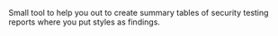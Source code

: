 Small tool to help you out to create summary tables of security testing reports where you put styles as findings.
